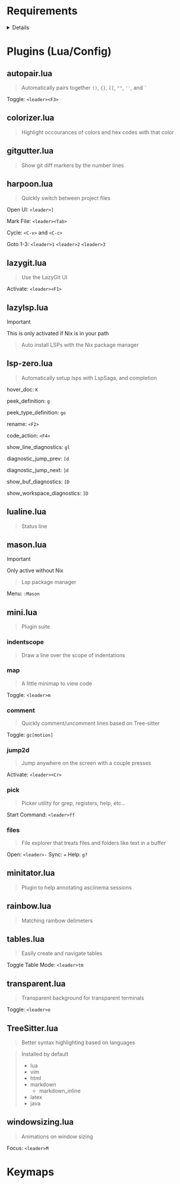 
# Requirements

<details>

- wget
- gcc
- ripgrep
- fd

- git
    - lazygit

- tree-sitter
    - nodejs

- Neovim (0.10+)

- Nerd Font

- (Optional)
    - Nix package manager

</details>

# Plugins (Lua/Config)

## autopair.lua

> Automatically pairs together `()`, `{}`, `[]`, `""`, `''`, and `` ` ``

Toggle: `<leader><F3>`

## colorizer.lua

> Highlight occourances of colors and hex codes with that color

## gitgutter.lua

> Show git diff markers by the number lines

## harpoon.lua

> Quickly switch between project files

Open UI: `<leader>]`

Mark File: `<leader><Tab>`

Cycle: `<C-v>` and `<C-c>`

Goto 1-3: `<leader>1` `<leader>2` `<leader>3`

## lazygit.lua

> Use the LazyGit UI

Activate: `<leader><F1>`

## lazylsp.lua

> [!IMPORTANT]
> This is only activated if Nix is in your path

> Auto install LSPs with the Nix package manager


## lsp-zero.lua

> Automatically setup lsps with LspSaga, and completion

hover_doc: `K`

peek_definition: `g`

peek_type_definition: `go`

rename: `<F2>`

code_action: `<F4>`

show_line_diagnostics: `gl`

diagnostic_jump_prev: `[d `

diagnostic_jump_next: `]d`

show_buf_diagnostics: `[D`

show_workspace_diagnostics: `]D`

## lualine.lua

> Status line

## mason.lua

> [!IMPORTANT]
> Only active without Nix

> Lsp package manager

Menu: `:Mason`

## mini.lua

> Plugin suite 

### indentscope

> Draw a line over the scope of indentations

### map

> A little minimap to view code

Toggle: `<leader>m`

### comment

> Quickly comment/uncomment lines based on Tree-sitter

Toggle: `gc[motion]`

### jump2d

> Jump anywhere on the screen with a couple presses

Activate: `<leader><Cr>`

### pick

> Picker utility for grep, registers, help, etc...

Start Command: `<leader>ff`

### files

> File explorer that treats files and folders like text in a buffer

Open: `<leader>-`
Sync: `=`
Help: `g?`

## minitator.lua

> Plugin to help annotating asciinema sessions

## rainbow.lua

> Matching rainbow delimeters

## tables.lua

> Easily create and navigate tables

Toggle Table Mode: `<leader>tm`

## transparent.lua

> Transparent background for transparent terminals

Toggle: `<leader>o`

## TreeSitter.lua

> Better syntax highlighting based on languages

> Installed by default
> - lua
> - vim
> - html
> - markdown
>   - markdown_inline
> - latex
> - java

## windowsizing.lua

> Animations on window sizing

Focus: `<leader>M`

# Keymaps



